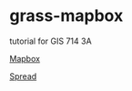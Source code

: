 # grass-mapbox
tutorial for GIS 714 3A

[Mapbox](https://arielsaffer.github.io/grass-mapbox/)

[Spread](https://arielsaffer.github.io/grass-mapbox/spread.html)
